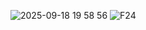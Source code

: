 ![2025-09-18 19 58 56](https://github.com/user-attachments/assets/887d712a-5201-422a-8482-66077e385291)
![F24](https://github.com/user-attachments/assets/06f72ed0-ff94-4fb9-80cb-c6a555861acd)
